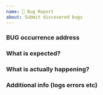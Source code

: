 ```yaml
---
name: 🐛 Bug Report
about: Submit discovered bugs
---
```


<!--
Please ensure you have read [wiki](https://github.com/Xtao-Labs/PagerMaid-Modify/wiki), and provide all the information required by this template.
Otherwise the issue will be closed immediately.Please do not repeat the issue.
-->

### BUG occurrence address

### What is expected?

### What is actually happening?

### Additional info (logs errors etc)

<!--
Please ensure you have deployed the [master branch](https://github.com/gchengyu/PagerMaid-Modify-Modify/tree/master) 

generated by github-issue-template.This issue is in English.
-->

